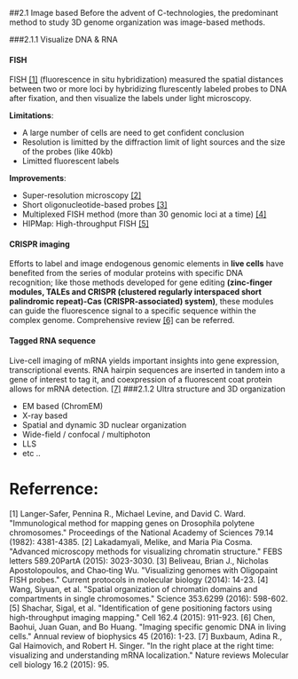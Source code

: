 ##2.1 Image based
Before the advent of C-technologies, the predominant method to study 3D genome organization was image-based methods. 

###2.1.1 Visualize DNA & RNA
#### FISH
FISH [[1]](http://www.pnas.org/content/pnas/79/14/4381.full.pdf) (fluorescence in situ hybridization) measured the spatial distances between two or more loci by hybridizing flurescently labeled probes to DNA after fixation, and then visualize the labels under light microscopy. 

**Limitations**:
- A large number of cells are need to get confident conclusion
- Resolution is limitted by the diffraction limit of light sources and the size of the probes (like 40kb)
- Limitted fluorescent labels

**Improvements**:
- Super-resolution microscopy [[2]](https://www.ncbi.nlm.nih.gov/pubmed/25896023)
- Short oligonucleotide-based probes [[3]](https://www.ncbi.nlm.nih.gov/pmc/articles/PMC3928790/)
- Multiplexed FISH method (more than 30 genomic loci at a time) [[4]](http://science.sciencemag.org/content/353/6299/598)
- HIPMap: High-throughput FISH [[5]](https://doi.org/10.1016/j.cell.2015.07.035)

#### CRISPR imaging
Efforts to label and image endogenous genomic elements in **live cells** have benefited from the series of
modular proteins with specific DNA recognition; like those methods developed for gene editing **(zinc-finger modules, TALEs and CRISPR (clustered regularly interspaced short palindromic repeat)-Cas (CRISPR-associated) system)**, these modules can guide the fluorescence signal to a specific sequence within the complex genome. Comprehensive review [[6]](https://www.annualreviews.org/doi/abs/10.1146/annurev-biophys-062215-010830) can be referred.

#### Tagged RNA sequence
Live-cell imaging of mRNA yields important insights into gene expression, transcriptional events. RNA hairpin sequences are inserted in tandem into a gene of interest to tag it, and coexpression of a fluorescent coat protein allows for mRNA detection. [[7]](https://www.nature.com/articles/nmeth.2305)
###2.1.2 Ultra structure and 3D organization
 - EM based (ChromEM)
 - X-ray based 
- Spatial and dynamic 3D nuclear organization
 - Wide-field / confocal / multiphoton 
 - LLS
 - etc .. 
    
# Referrence:
[1] Langer-Safer, Pennina R., Michael Levine, and David C. Ward. "Immunological method for mapping genes on Drosophila polytene chromosomes." Proceedings of the National Academy of Sciences 79.14 (1982): 4381-4385.
[2] Lakadamyali, Melike, and Maria Pia Cosma. "Advanced microscopy methods for visualizing chromatin structure." FEBS letters 589.20PartA (2015): 3023-3030.
[3] Beliveau, Brian J., Nicholas Apostolopoulos, and Chao‐ting Wu. "Visualizing genomes with Oligopaint FISH probes." Current protocols in molecular biology (2014): 14-23.
[4] Wang, Siyuan, et al. "Spatial organization of chromatin domains and compartments in single chromosomes." Science 353.6299 (2016): 598-602.
[5] Shachar, Sigal, et al. "Identification of gene positioning factors using high-throughput imaging mapping." Cell 162.4 (2015): 911-923.
[6] Chen, Baohui, Juan Guan, and Bo Huang. "Imaging specific genomic DNA in living cells." Annual review of biophysics 45 (2016): 1-23.
[7] Buxbaum, Adina R., Gal Haimovich, and Robert H. Singer. "In the right place at the right time: visualizing and understanding mRNA localization." Nature reviews Molecular cell biology 16.2 (2015): 95.